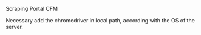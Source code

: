 Scraping Portal CFM

Necessary add the chromedriver in local path, according with the OS of the server.